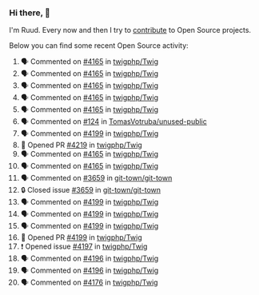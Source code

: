 ### Hi there, 👋

I'm Ruud. Every now and then I try to [contribute](https://github.com/pulls?q=+is%3Apr+author%3Aruudk+archived%3Afalse+is%3Apublic+) to Open Source projects.

Below you can find some recent Open Source activity:

<!--START_SECTION:activity-->
1. 🗣 Commented on [#4165](https://github.com/twigphp/Twig/issues/4165#issuecomment-2308507755) in [twigphp/Twig](https://github.com/twigphp/Twig)
2. 🗣 Commented on [#4165](https://github.com/twigphp/Twig/issues/4165#issuecomment-2308507012) in [twigphp/Twig](https://github.com/twigphp/Twig)
3. 🗣 Commented on [#4165](https://github.com/twigphp/Twig/issues/4165#issuecomment-2308483010) in [twigphp/Twig](https://github.com/twigphp/Twig)
4. 🗣 Commented on [#4165](https://github.com/twigphp/Twig/issues/4165#issuecomment-2305115365) in [twigphp/Twig](https://github.com/twigphp/Twig)
5. 🗣 Commented on [#4165](https://github.com/twigphp/Twig/issues/4165#issuecomment-2304899521) in [twigphp/Twig](https://github.com/twigphp/Twig)
6. 🗣 Commented on [#124](https://github.com/TomasVotruba/unused-public/issues/124#issuecomment-2303906922) in [TomasVotruba/unused-public](https://github.com/TomasVotruba/unused-public)
7. 🗣 Commented on [#4199](https://github.com/twigphp/Twig/pull/4199#issuecomment-2302623457) in [twigphp/Twig](https://github.com/twigphp/Twig)
8. 💪 Opened PR [#4219](https://github.com/twigphp/Twig/pull/4219) in [twigphp/Twig](https://github.com/twigphp/Twig)
9. 🗣 Commented on [#4165](https://github.com/twigphp/Twig/issues/4165#issuecomment-2292944403) in [twigphp/Twig](https://github.com/twigphp/Twig)
10. 🗣 Commented on [#4165](https://github.com/twigphp/Twig/issues/4165#issuecomment-2290946852) in [twigphp/Twig](https://github.com/twigphp/Twig)
11. 🗣 Commented on [#3659](https://github.com/git-town/git-town/issues/3659#issuecomment-2288379542) in [git-town/git-town](https://github.com/git-town/git-town)
12. 🔒 Closed issue [#3659](https://github.com/git-town/git-town/issues/3659) in [git-town/git-town](https://github.com/git-town/git-town)
13. 🗣 Commented on [#4199](https://github.com/twigphp/Twig/pull/4199#issuecomment-2286786949) in [twigphp/Twig](https://github.com/twigphp/Twig)
14. 🗣 Commented on [#4199](https://github.com/twigphp/Twig/pull/4199#issuecomment-2286046145) in [twigphp/Twig](https://github.com/twigphp/Twig)
15. 🗣 Commented on [#4199](https://github.com/twigphp/Twig/pull/4199#issuecomment-2283458480) in [twigphp/Twig](https://github.com/twigphp/Twig)
16. 💪 Opened PR [#4199](https://github.com/twigphp/Twig/pull/4199) in [twigphp/Twig](https://github.com/twigphp/Twig)
17. ❗ Opened issue [#4197](https://github.com/twigphp/Twig/issues/4197) in [twigphp/Twig](https://github.com/twigphp/Twig)
18. 🗣 Commented on [#4196](https://github.com/twigphp/Twig/pull/4196#issuecomment-2283272867) in [twigphp/Twig](https://github.com/twigphp/Twig)
19. 🗣 Commented on [#4196](https://github.com/twigphp/Twig/pull/4196#issuecomment-2283268696) in [twigphp/Twig](https://github.com/twigphp/Twig)
20. 🗣 Commented on [#4176](https://github.com/twigphp/Twig/pull/4176#issuecomment-2283222532) in [twigphp/Twig](https://github.com/twigphp/Twig)
<!--END_SECTION:activity-->
